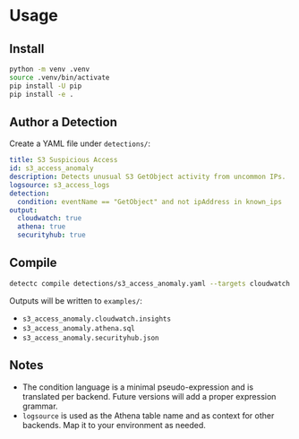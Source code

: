 # Usage

## Install

```bash
python -m venv .venv
source .venv/bin/activate
pip install -U pip
pip install -e .
```

## Author a Detection

Create a YAML file under `detections/`:

```yaml
title: S3 Suspicious Access
id: s3_access_anomaly
description: Detects unusual S3 GetObject activity from uncommon IPs.
logsource: s3_access_logs
detection:
  condition: eventName == "GetObject" and not ipAddress in known_ips
output:
  cloudwatch: true
  athena: true
  securityhub: true
```

## Compile

```bash
detectc compile detections/s3_access_anomaly.yaml --targets cloudwatch athena securityhub --out examples/
```

Outputs will be written to `examples/`:

- `s3_access_anomaly.cloudwatch.insights`
- `s3_access_anomaly.athena.sql`
- `s3_access_anomaly.securityhub.json`

## Notes

- The condition language is a minimal pseudo-expression and is translated per backend. Future versions will add a proper expression grammar.
- `logsource` is used as the Athena table name and as context for other backends. Map it to your environment as needed. 